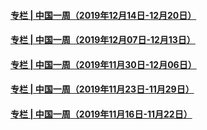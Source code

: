 #### [专栏 | 中国一周（2019年12月14日-12月20日）](../pages/zhongguoyizhou/review-12192019165003.md) 
#### [专栏 | 中国一周（2019年12月07日-12月13日）](../pages/zhongguoyizhou/review-12122019155552.md) 
#### [专栏 | 中国一周（2019年11月30日-12月06日）](../pages/zhongguoyizhou/review-12052019160621.md) 
#### [专栏 | 中国一周（2019年11月23日-11月29日）](../pages/zhongguoyizhou/review-11282019142455.md) 
#### [专栏 | 中国一周（2019年11月16日-11月22日）](../pages/zhongguoyizhou/review-11212019162154.md) 
